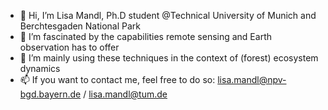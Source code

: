 - 👋 Hi, I’m Lisa Mandl, Ph.D student @Technical University of Munich and Berchtesgaden National Park
- 👀 I’m fascinated by the capabilities remote sensing and Earth observation has to offer
- 🌱 I’m mainly using these techniques in the context of (forest) ecosystem dynamics
- 📫 If you want to contact me, feel free to do so: lisa.mandl@npv-bgd.bayern.de / lisa.mandl@tum.de

<!---
MandLisa/MandLisa is a ✨ special ✨ repository because its `README.md` (this file) appears on your GitHub profile.
You can click the Preview link to take a look at your changes.
--->
